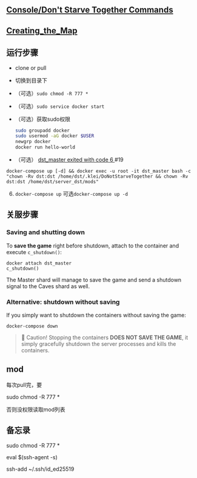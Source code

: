 ## [Console/Don't Starve Together Commands](https://dontstarve.fandom.com/wiki/Console/Don%27t_Starve_Together_Commands#Network/Server_Commands)

## [Creating_the_Map](https://dontstarve.fandom.com/wiki/Guides/Don%E2%80%99t_Starve_Together_Dedicated_Servers#Creating_the_Map)

## 运行步骤

-  clone or pull

-  切换到目录下

-  （可选）`sudo chmod -R 777 *`

-  （可选）`sudo service docker start`

-  （可选）获取sudo权限

   ```bash
   sudo groupadd docker
   sudo usermod -aG docker $USER
   newgrp docker
   docker run hello-world
   ```

-  （可选）  [dst_master exited with code 6 ](https://github.com/mathielo/dst-dedicated-server/issues/19#top)  #19

  ```
  docker-compose up [-d] && docker exec -u root -it dst_master bash -c "chown -Rv dst:dst /home/dst/.klei/DoNotStarveTogether && chown -Rv dst:dst /home/dst/server_dst/mods"
  ```

6. `docker-compose up` 可选`docker-compose up -d`

## 关服步骤

### Saving and shutting down

To **save the game** right before shutdown, attach to the container and execute `c_shutdown()`:

```
docker attach dst_master
c_shutdown()
```

The Master shard will manage to save the game and send a shutdown signal to the Caves shard as well.

### Alternative: shutdown without saving

If you simply want to shutdown the containers without saving the game:

```
docker-compose down
```

> 🛑 Caution! Stopping the containers **DOES NOT SAVE THE GAME**, it simply gracefully shutdown the server processes and kills the containers.

## mod

每次pull完，要

sudo chmod -R 777 *

否则没权限读取mod列表

## 备忘录

sudo chmod -R 777 *

eval $(ssh-agent -s)

ssh-add ~/.ssh/id_ed25519
